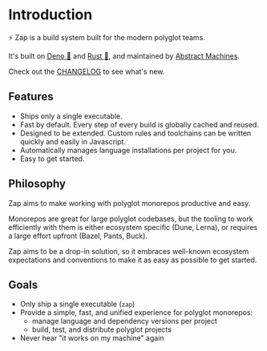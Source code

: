 # Introduction

⚡ Zap is a build system built for the modern polyglot teams.

It's built on [Deno 🦕](https://deno.land) and [Rust 🦀](https://rust-lang.org),
and maintained by [Abstract Machines](https://github.com/AbstractMachinesLab).

Check out the [CHANGELOG](./changelog/v0.4.2.md) to see what's new.

## Features

* Ships only a single executable.
* Fast by default. Every step of every build is globally cached and reused.
* Designed to be extended. Custom rules and toolchains can be written quickly
  and easily in Javascript.
* Automatically manages language installations per project for you.
* Easy to get started.

## Philosophy

Zap aims to make working with polyglot monorepos productive and easy.

Monorepos are great for large polyglot codebases, but the tooling to work
efficiently with them is either ecosystem specific (Dune, Lerna), or requires a
large effort upfront (Bazel, Pants, Buck).

Zap aims to be a drop-in solution, so it embraces well-known ecosystem
expectations and conventions to make it as easy as possible to get started.

## Goals

* Only ship a single executable (`zap`)
* Provide a simple, fast, and unified experience for polyglot monorepos:
  * manage language and dependency versions per project
  * build, test, and distribute polyglot projects
* Never hear "it works on my machine" again
